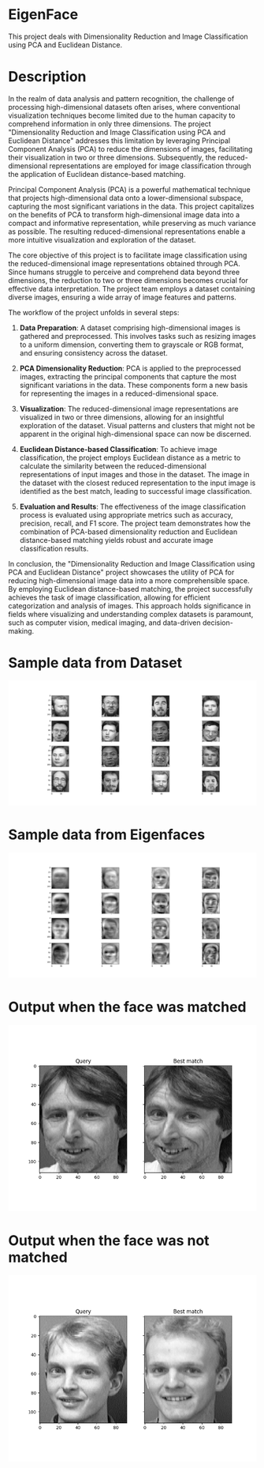 # EigenFace
This project deals with Dimensionality Reduction and Image Classification using PCA and Euclidean Distance.  

# Description
In the realm of data analysis and pattern recognition, the challenge of processing high-dimensional datasets often arises, where conventional visualization techniques become limited due to the human capacity to comprehend information in only three dimensions. The project "Dimensionality Reduction and Image Classification using PCA and Euclidean Distance" addresses this limitation by leveraging Principal Component Analysis (PCA) to reduce the dimensions of images, facilitating their visualization in two or three dimensions. Subsequently, the reduced-dimensional representations are employed for image classification through the application of Euclidean distance-based matching.

Principal Component Analysis (PCA) is a powerful mathematical technique that projects high-dimensional data onto a lower-dimensional subspace, capturing the most significant variations in the data. This project capitalizes on the benefits of PCA to transform high-dimensional image data into a compact and informative representation, while preserving as much variance as possible. The resulting reduced-dimensional representations enable a more intuitive visualization and exploration of the dataset.

The core objective of this project is to facilitate image classification using the reduced-dimensional image representations obtained through PCA. Since humans struggle to perceive and comprehend data beyond three dimensions, the reduction to two or three dimensions becomes crucial for effective data interpretation. The project team employs a dataset containing diverse images, ensuring a wide array of image features and patterns.

The workflow of the project unfolds in several steps:

1. **Data Preparation**: A dataset comprising high-dimensional images is gathered and preprocessed. This involves tasks such as resizing images to a uniform dimension, converting them to grayscale or RGB format, and ensuring consistency across the dataset.

2. **PCA Dimensionality Reduction**: PCA is applied to the preprocessed images, extracting the principal components that capture the most significant variations in the data. These components form a new basis for representing the images in a reduced-dimensional space.

3. **Visualization**: The reduced-dimensional image representations are visualized in two or three dimensions, allowing for an insightful exploration of the dataset. Visual patterns and clusters that might not be apparent in the original high-dimensional space can now be discerned.

4. **Euclidean Distance-based Classification**: To achieve image classification, the project employs Euclidean distance as a metric to calculate the similarity between the reduced-dimensional representations of input images and those in the dataset. The image in the dataset with the closest reduced representation to the input image is identified as the best match, leading to successful image classification.

5. **Evaluation and Results**: The effectiveness of the image classification process is evaluated using appropriate metrics such as accuracy, precision, recall, and F1 score. The project team demonstrates how the combination of PCA-based dimensionality reduction and Euclidean distance-based matching yields robust and accurate image classification results.

In conclusion, the "Dimensionality Reduction and Image Classification using PCA and Euclidean Distance" project showcases the utility of PCA for reducing high-dimensional image data into a more comprehensible space. By employing Euclidean distance-based matching, the project successfully achieves the task of image classification, allowing for efficient categorization and analysis of images. This approach holds significance in fields where visualizing and understanding complex datasets is paramount, such as computer vision, medical imaging, and data-driven decision-making.

# Sample data from Dataset
![Sample images from Dataset](https://github.com/Yeshvendra/EigenFace/blob/main/Output/Sample_Images.png?raw=true)

# Sample data from Eigenfaces
![Sample Eigenfaces](https://github.com/Yeshvendra/EigenFace/blob/main/Output/Eigenfaces.png?raw=true)

# Output when the face was matched
![Output when face matched](https://github.com/Yeshvendra/EigenFace/blob/main/Output/Output_Existing_Image.png?raw=true)

# Output when the face was not matched
![Output when face was not matched](https://github.com/Yeshvendra/EigenFace/blob/main/Output/Output_NonExisting_Image.png?raw=true)
